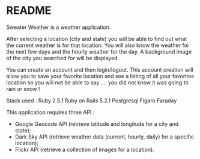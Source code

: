 # README

Sweater Weather is a weather application. 

After selecting a location (city and state) you will be able to find out what the current weather is for that location. 
You will also know the weather for the next few days and the hourly weather for the day.
A background image of the city you searched for will be displayed. 

You can create an account and then login/logout. 
This account creation will allow you to save your favorite location and see a listing of all your favorites location so you will not be able to say .... you did not know it was going to rain or snow !

Stack used : 
Ruby            2.5.1 
Ruby on Rails   5.2.1
Postgresql 
Figaro 
Faraday

This application requires three API : 
* Google Geocode API (retrieve latitude and longitude for a city and state);
* Dark Sky API (retrieve weather data (current, hourly, daily) for a specific location);
* Flickr API (retrieve a collection of images for a location). 


